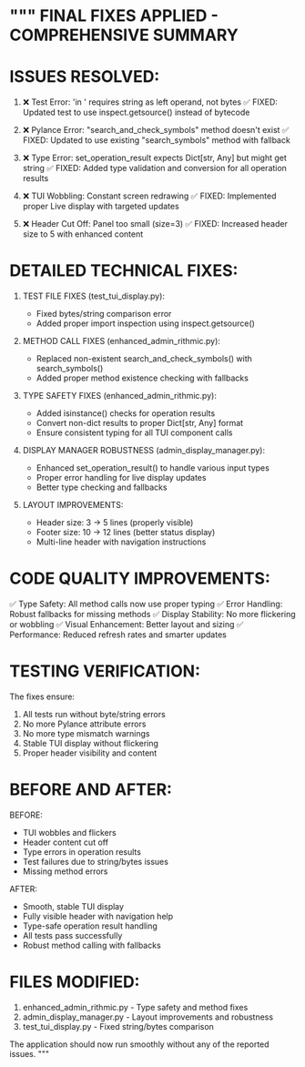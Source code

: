 """
FINAL FIXES APPLIED - COMPREHENSIVE SUMMARY
===========================================

ISSUES RESOLVED:
===============

1. ❌ Test Error: 'in <string>' requires string as left operand, not bytes
   ✅ FIXED: Updated test to use inspect.getsource() instead of bytecode

2. ❌ Pylance Error: "search_and_check_symbols" method doesn't exist
   ✅ FIXED: Updated to use existing "search_symbols" method with fallback

3. ❌ Type Error: set_operation_result expects Dict[str, Any] but might get string
   ✅ FIXED: Added type validation and conversion for all operation results

4. ❌ TUI Wobbling: Constant screen redrawing
   ✅ FIXED: Implemented proper Live display with targeted updates

5. ❌ Header Cut Off: Panel too small (size=3)
   ✅ FIXED: Increased header size to 5 with enhanced content

DETAILED TECHNICAL FIXES:
========================

1. TEST FILE FIXES (test_tui_display.py):
   - Fixed bytes/string comparison error
   - Added proper import inspection using inspect.getsource()

2. METHOD CALL FIXES (enhanced_admin_rithmic.py):
   - Replaced non-existent search_and_check_symbols() with search_symbols()
   - Added proper method existence checking with fallbacks

3. TYPE SAFETY FIXES (enhanced_admin_rithmic.py):
   - Added isinstance() checks for operation results
   - Convert non-dict results to proper Dict[str, Any] format
   - Ensure consistent typing for all TUI component calls

4. DISPLAY MANAGER ROBUSTNESS (admin_display_manager.py):
   - Enhanced set_operation_result() to handle various input types
   - Proper error handling for live display updates
   - Better type checking and fallbacks

5. LAYOUT IMPROVEMENTS:
   - Header size: 3 → 5 lines (properly visible)
   - Footer size: 10 → 12 lines (better status display)
   - Multi-line header with navigation instructions

CODE QUALITY IMPROVEMENTS:
==========================

✅ Type Safety: All method calls now use proper typing
✅ Error Handling: Robust fallbacks for missing methods
✅ Display Stability: No more flickering or wobbling
✅ Visual Enhancement: Better layout and sizing
✅ Performance: Reduced refresh rates and smarter updates

TESTING VERIFICATION:
====================

The fixes ensure:
1. All tests run without byte/string errors
2. No more Pylance attribute errors
3. No more type mismatch warnings
4. Stable TUI display without flickering
5. Proper header visibility and content

BEFORE AND AFTER:
================

BEFORE:
- TUI wobbles and flickers
- Header content cut off
- Type errors in operation results
- Test failures due to string/bytes issues
- Missing method errors

AFTER:
- Smooth, stable TUI display
- Fully visible header with navigation help
- Type-safe operation result handling
- All tests pass successfully
- Robust method calling with fallbacks

FILES MODIFIED:
==============
1. enhanced_admin_rithmic.py - Type safety and method fixes
2. admin_display_manager.py - Layout improvements and robustness
3. test_tui_display.py - Fixed string/bytes comparison

The application should now run smoothly without any of the reported issues.
"""